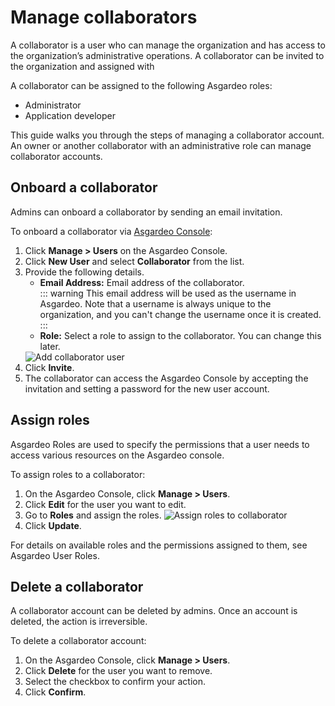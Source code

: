 # Manage collaborators

A collaborator is a user who can manage the organization and has access to the organization’s administrative operations. A collaborator can be invited to the organization and assigned with

A collaborator can be assigned to the following <a :href="$withBase('/references/user-management/user-roles/')">Asgardeo roles</a>:
 - Administrator
 - Application developer

This guide walks you through the steps of managing a collaborator account. An owner or another collaborator with an administrative role can manage collaborator accounts.

## Onboard a collaborator

Admins can onboard a collaborator by sending an email invitation. 

To onboard a collaborator via [Asgardeo Console](https://console.asgardeo.io):
1. Click **Manage > Users** on the Asgardeo Console.
2. Click  **New User** and select **Collaborator** from the list.
3. Provide the following details.
    - **Email Address:** Email address of the collaborator.<br>
        ::: warning
         This email address will be used as the username in Asgardeo. Note that a username is always unique to the organization, and you can't change the username once it is created.
        :::               
    - **Role:** Select a role to assign to the collaborator. You can change this later.   
    <img :src="$withBase('/assets/img/guides/users/add-collaborator-account.png')" alt="Add collaborator user">
4. Click **Invite**.
5. The collaborator can access the Asgardeo Console by accepting the invitation and setting a password for the new user account.
     
## Assign roles

Asgardeo <a :href="$withBase('/references/user-management/user-roles/')">Roles</a> are used to specify the permissions that a user needs to access various resources on the Asgardeo console.

To assign roles to a collaborator:
1. On the Asgardeo Console, click **Manage > Users**.
2. Click **Edit** for the user you want to edit.
3. Go to **Roles** and assign the roles.
    <img :src="$withBase('/assets/img/guides/users/assign-roles-to-collaborator.png')" alt="Assign roles to collaborator">
4. Click **Update**.

For details on available roles and the permissions assigned to them, see <a :href="$withBase('/references/user-management/user-roles/')">Asgardeo User Roles</a>.

## Delete a collaborator

A collaborator account can be deleted by admins. Once an account is deleted, the action is irreversible. 

To delete a collaborator account:
1. On the Asgardeo Console, click **Manage > Users**.
2. Click **Delete** for the user you want to remove.
3. Select the checkbox to confirm your action. 
4. Click **Confirm**.     
